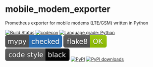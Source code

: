 # mobile_modem_exporter
Prometheus exporter for mobile modems (LTE/GSM) written in Python

[![Build Status](https://travis-ci.org/github/tykling/mobile_modem_exporter.svg?branch=master)](https://travis-ci.org/github/tykling/mobile_modem_exporter)
[![codecov](https://codecov.io/gh/tykling/mobile_modem_exporter/branch/master/graph/badge.svg)](https://codecov.io/gh/tykling/mobile_modem_exporter)
[![Language grade: Python](https://img.shields.io/lgtm/grade/python/g/tykling/mobile_modem_exporter.svg?logo=lgtm&logoWidth=18)](https://lgtm.com/projects/g/tykling/mobile_modem_exporter/context:python)
[![Checked with mypy](docs/badges/mypy_badge.svg)](http://mypy-lang.org/)
[![Checked with flake8](docs/badges/flake8-OK-green.svg)](http://flake8.pycqa.org/en/latest/)
[![Codestyle black](docs/badges/black.svg)](https://github.com/psf/black/)
[![PyPI](https://img.shields.io/pypi/v/mobile_modem_exporter.svg)](https://pypi.org/project/mobile_modem_exporter/)
[![PyPI downloads](https://img.shields.io/pypi/dm/mobile_modem_exporter.svg)](https://pypi.org/project/mobile_modem_exporter/)
